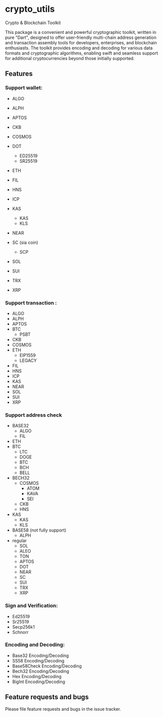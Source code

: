 # crypto_utils

Crypto &amp; Blockchain Toolkit 

This package is a convenient and powerful cryptographic toolkit, written in pure "Dart", designed to offer user-friendly multi-chain address generation and  transaction assembly tools for developers, enterprises, and blockchain  enthusiasts. The toolkit provides encoding and decoding for various data formats and cryptographic algorithms, enabling swift and seamless  support for additional cryptocurrencies beyond those initially  supported. 

## Features

### **Support wallet:** 

- ALGO
- ALPH
- APTOS
- CKB
- COSMOS  
- DOT
  - ED25519
  - SR25519

- ETH
- FIL
- HNS
- ICP
- KAS
  - KAS
  - KLS

- NEAR
- SC (sia coin)
  - SCP
- SOL
- SUI
- TRX
- XRP

### **Support transaction :**  

- ALGO
- ALPH
- APTOS
- BTC
  - PSBT
- CKB
- COSMOS  
- ETH
  - EIP1559
  - LEGACY
- FIL
- HNS
- ICP
- KAS
- NEAR
- SOL
- SUI
- XRP

### Support address check

- BASE32
  - ALGO
  - FIL
- ETH
- BTC
  - LTC
  - DOGE
  - BTC
  - BCH
  - BELL
- BECH32
  - COSMOS 
    - ATOM
    - KAVA
    - SEI
  - CKB
  - HNS
- KAS
  - KAS
  - KLS
- BASE58 (not fully support)
  - ALPH
- regular
  - SOL
  - ALEO
  - TON
  - APTOS
  - DOT
  - NEAR
  - SC
  - SUI
  - TRX
  - XRP

### **Sign and Verification:** 

- Ed25519
- Sr25519
- Secp256k1
- Schnorr

### **Encoding and Decoding:**

- Base32 Encoding/Decoding
- SS58 Encoding/Decoding
- Base58Check Encoding/Decoding 
- Bech32 Encoding/Decoding
- Hex Encoding/Decoding
- BigInt Encoding/Decoding 


## Feature requests and bugs ##

Please file feature requests and bugs in the issue tracker.